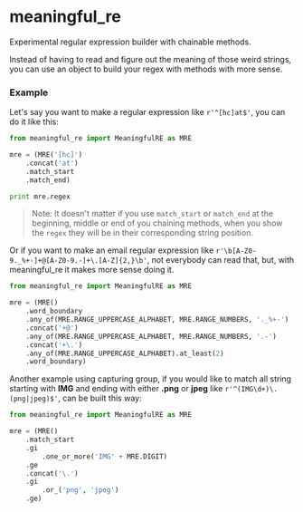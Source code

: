 # meaningful_re
Experimental regular expression builder with chainable methods.

Instead of having to read and figure out the meaning of those weird strings, you can use an object to build your regex with methods with more sense.


### Example

Let's say you want to make a regular expression like `r'^[hc]at$'`, you can do it like this:

```python
from meaningful_re import MeaningfulRE as MRE

mre = (MRE('[hc]')
    .concat('at')
    .match_start
    .match_end)

print mre.regex
```

> Note: It doesn't matter if you use `match_start` or `match_end` at the beginning, middle or end of you chaining methods, when you show the `regex` they will be in their corresponding string position.



Or if you want to make an email regular expression like `r'\b[A-Z0-9._%+-]+@[A-Z0-9.-]+\.[A-Z]{2,}\b'`, not everybody can read that, but, with meaningful_re it makes more sense doing it.

```python
from meaningful_re import MeaningfulRE as MRE

mre = (MRE()
    .word_boundary
    .any_of(MRE.RANGE_UPPERCASE_ALPHABET, MRE.RANGE_NUMBERS, '._%+-')
    .concat('+@')
    .any_of(MRE.RANGE_UPPERCASE_ALPHABET, MRE.RANGE_NUMBERS, '.-')
    .concat('+\.')
    .any_of(MRE.RANGE_UPPERCASE_ALPHABET).at_least(2)
    .word_boundary)
```


Another example using capturing group, if you would like to match all string starting with **IMG** and ending with either **.png** or **jpeg** like `r'^(IMG\d+)\.(png|jpeg)$'`, can be built this way:

```python
from meaningful_re import MeaningfulRE as MRE

mre = (MRE()
    .match_start
    .gi
        .one_or_more('IMG' + MRE.DIGIT)
    .ge
    .concat('\.')
    .gi
        .or_('png', 'jpeg')
    .ge)
```
